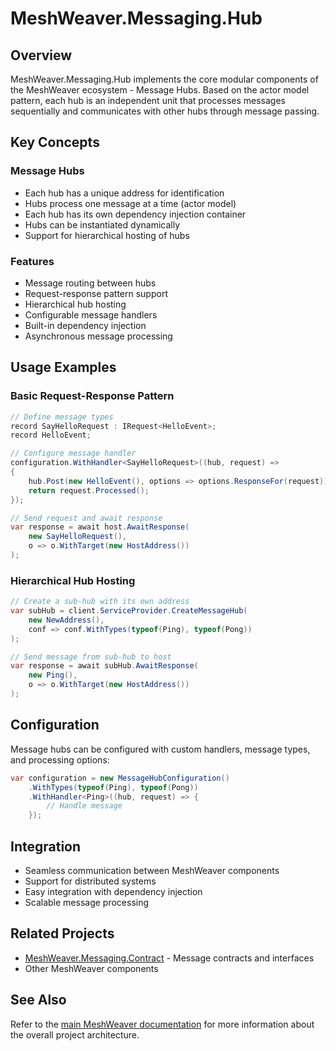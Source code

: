 # MeshWeaver.Messaging.Hub

## Overview
MeshWeaver.Messaging.Hub implements the core modular components of the MeshWeaver ecosystem - Message Hubs. Based on the actor model pattern, each hub is an independent unit that processes messages sequentially and communicates with other hubs through message passing.

## Key Concepts

### Message Hubs
- Each hub has a unique address for identification
- Hubs process one message at a time (actor model)
- Each hub has its own dependency injection container
- Hubs can be instantiated dynamically
- Support for hierarchical hosting of hubs

### Features
- Message routing between hubs
- Request-response pattern support
- Hierarchical hub hosting
- Configurable message handlers
- Built-in dependency injection
- Asynchronous message processing

## Usage Examples

### Basic Request-Response Pattern
```csharp
// Define message types
record SayHelloRequest : IRequest<HelloEvent>;
record HelloEvent;

// Configure message handler
configuration.WithHandler<SayHelloRequest>((hub, request) =>
{
    hub.Post(new HelloEvent(), options => options.ResponseFor(request));
    return request.Processed();
});

// Send request and await response
var response = await host.AwaitResponse(
    new SayHelloRequest(),
    o => o.WithTarget(new HostAddress())
);
```

### Hierarchical Hub Hosting
```csharp
// Create a sub-hub with its own address
var subHub = client.ServiceProvider.CreateMessageHub(
    new NewAddress(),
    conf => conf.WithTypes(typeof(Ping), typeof(Pong))
);

// Send message from sub-hub to host
var response = await subHub.AwaitResponse(
    new Ping(), 
    o => o.WithTarget(new HostAddress())
);
```

## Configuration
Message hubs can be configured with custom handlers, message types, and processing options:

```csharp
var configuration = new MessageHubConfiguration()
    .WithTypes(typeof(Ping), typeof(Pong))
    .WithHandler<Ping>((hub, request) => {
        // Handle message
    });
```

## Integration
- Seamless communication between MeshWeaver components
- Support for distributed systems
- Easy integration with dependency injection
- Scalable message processing

## Related Projects
- [MeshWeaver.Messaging.Contract](../MeshWeaver.Messaging.Contract/README.md) - Message contracts and interfaces
- Other MeshWeaver components

## See Also
Refer to the [main MeshWeaver documentation](../../Readme.md) for more information about the overall project architecture.
